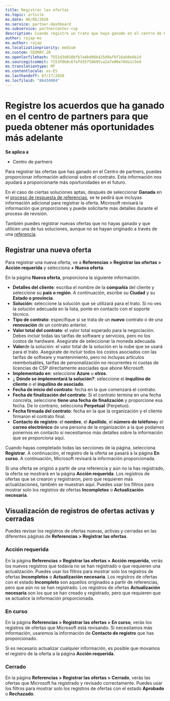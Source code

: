 ```yaml
---
title: Registrar las ofertas
ms.topic: article
ms.date: 06/05/2020
ms.service: partner-dashboard
ms.subservice: partnercenter-csp
description: Cuando registre un trato que haya ganado en el centro de Partners, ayudará a Microsoft a proporcionarle más oportunidades en el futuro.
author: rajap-ms
ms.author: rajap
ms.localizationpriority: medium
ms.custom: SEOMAY.20
ms.openlocfilehash: 7551d3d010bfb7a4bd96b425d0afbf16ab8ebb1d
ms.sourcegitcommit: 7153f0b8c67efd35f58695ca2a7e00e70da1c5e9
ms.translationtype: MT
ms.contentlocale: es-ES
ms.lasthandoff: 07/17/2020
ms.locfileid: "86434084"
---
```

# <a name="register-deals-youve-won-in-partner-center-so-you-can-get-more-opportunities-later"></a>Registre los acuerdos que ha ganado en el centro de partners para que pueda obtener más oportunidades más adelante

**Se aplica a**

- Centro de partners

Para registrar las ofertas que has ganado en el Centro de partners, puedes proporcionar información adicional sobre el contrato. Esta información nos ayudará a proporcionarte más oportunidades en el futuro.

En el caso de ciertas soluciones aptas, después de seleccionar **Ganada** en el [proceso de respuesta de referencias](responding-to-referrals.md), se te pedirá que incluyas información adicional para registrar la oferta. Microsoft revisará la información que proporciones y puede solicitarte más detalles durante el proceso de revisión.

También puedes registrar nuevas ofertas que no hayas ganado y que utilicen una de tus soluciones, aunque no se hayan originado a través de una [referencia](referrals.md). 

## <a name="register-a-new-deal"></a>Registrar una nueva oferta

Para registrar una nueva oferta, ve a **Referencias > Registrar las ofertas > Acción requerida** y selecciona **+ Nueva oferta**.

En la página **Nueva oferta**, proporciona la siguiente información.

- **Detalles del cliente**: escriba el nombre de la **compañía** del cliente y seleccione su **país o región**. A continuación, escribe su **Ciudad** y su **Estado o provincia**.
- **Solución**: seleccione la solución que se utilizará para el trato. Si no ves la solución adecuada en la lista, ponte en contacto con el soporte técnico.
- **Tipo de contrato**: especifique si se trata de un **nuevo** contrato o de una **renovación** de un contrato anterior.
- **Valor total del contrato**: el valor total esperado para la negociación. Debes incluir todas las tarifas de software y servicios, pero no los costos de hardware. Asegúrate de seleccionar la moneda adecuada.
- **Valor**de la solución: el valor total de la solución en la nube que se usará para el trato. Asegúrate de incluir todos los costos asociados con las tarifas de software y mantenimiento, pero no incluyas artículos reembolsables, tarifas de personalización no recurrentes ni cuotas de licencias de CSP directamente asociadas que abone Microsoft.
- **Implementado en**: seleccione **Azure** u **otros**.
- ¿ **Dónde se implementará la solución?**: seleccione el **inquilino de cliente** o el **inquilino de asociado**.
- **Fecha de inicio del contrato**: fecha en la que comenzará el contrato.
- **Fecha de finalización del contrato**: Si el contrato termina en una fecha concreta, seleccione **tiene una fecha de finalización** y proporcione esa fecha. De lo contrario, selecciona **Perpetual** (Perpetuo).
- **Fecha firmada del contrato**: fecha en la que la organización y el cliente firmaron el contrato final.
- **Contacto de registro**: el **nombre**, el **Apellido**, el **número de teléfono**y el **correo electrónico** de una persona de la organización a la que podamos ponernos en contacto si necesitamos más detalles sobre la información que se proporciona aquí.

Cuando hayas completado todas las secciones de la página, selecciona **Registrar**. A continuación, el registro de la oferta se pasará a la página **En curso**. A continuación, Microsoft revisará la información proporcionada.

Si una oferta se originó a partir de una referencia y aún no la has registrado, la oferta se mostrará en la página **Acción requerida**. Los registros de ofertas que se crearon y registraron, pero que requieren más actualizaciones, también se muestran aquí. Puedes usar los filtros para mostrar solo los registros de ofertas **Incompletos** o **Actualización necesaria**.

## <a name="viewing-active-and-closed-deal-registrations"></a>Visualización de registros de ofertas activas y cerradas

Puedes revisar los registros de ofertas nuevas, activas y cerradas en las diferentes páginas de **Referencias > Registrar las ofertas**.

### <a name="action-required"></a>Acción requerida

En la página **Referencias > Registrar las ofertas > Acción requerida**, verás los nuevos registros que todavía no se han registrado o que requieren una actualización. Puedes usar los filtros para mostrar solo los registros de ofertas **Incompletos** o **Actualización necesaria**. Los registros de ofertas con el estado **Incompleto** son aquellos originados a partir de referencias, pero que aún no se han registrado. Los registros de ofertas **Actualización necesaria** son los que se han creado y registrado, pero que requieren que se actualice la información proporcionada.

### <a name="in-progress"></a>En curso

En la página **Referencias > Registrar las ofertas > En curso**, verás los registros de ofertas que Microsoft está revisando. Si necesitamos más información, usaremos la información de **Contacto de registro** que has proporcionado.

Si es necesario actualizar cualquier información, es posible que movamos el registro de la oferta a la página **Acción requerida**.

### <a name="closed"></a>Cerrado

En la página **Referencias > Registrar las ofertas > Cerrado**, verás las ofertas que Microsoft ha registrado y revisado correctamente. Puedes usar los filtros para mostrar solo los registros de ofertas con el estado **Aprobado** o **Rechazado**.